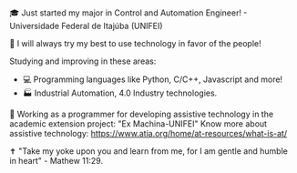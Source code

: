 

🎓 Just started my major in Control and Automation Engineer! - Universidade Federal de Itajúba (UNIFEI) 

:sparkling_heart: I will always try my best to use technology in favor of the people!

Studying and improving in these areas:
- :computer: Programming languages like Python, C/C++, Javascript and more!
- :factory: Industrial Automation, 4.0 Industry technologies.

:mechanical_arm: Working as a programmer for developing assistive technology in the academic
extension project: "Ex Machina-UNIFEI"
Know more about assistive technology: https://www.atia.org/home/at-resources/what-is-at/

:latin_cross: "Take my yoke upon you and learn from me, for I am gentle and humble in heart" - Mathew 11:29.
